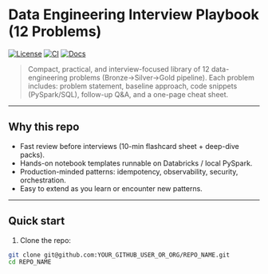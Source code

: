 # Data Engineering Interview Playbook (12 Problems)

[![License](https://img.shields.io/badge/license-MIT-blue.svg)]()
[![CI](https://img.shields.io/badge/ci-passing-brightgreen)]()
[![Docs](https://img.shields.io/badge/docs-ready-lightgrey)]()

> Compact, practical, and interview-focused library of 12 data-engineering problems (Bronze→Silver→Gold pipeline). Each problem includes: problem statement, baseline approach, code snippets (PySpark/SQL), follow-up Q&A, and a one-page cheat sheet.

---

## Why this repo
- Fast review before interviews (10-min flashcard sheet + deep-dive packs).  
- Hands-on notebook templates runnable on Databricks / local PySpark.  
- Production-minded patterns: idempotency, observability, security, orchestration.  
- Easy to extend as you learn or encounter new patterns.

---

## Quick start

1. Clone the repo:
```bash
git clone git@github.com:YOUR_GITHUB_USER_OR_ORG/REPO_NAME.git
cd REPO_NAME
